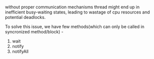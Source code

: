 

without proper communication mechanisms thread might end up in inefficient busy-waiting states, leading to wastage of cpu resources and potential deadlocks.

To solve this issue, we have few methods(which can only be called in syncronized method/block) -
1. wait
2. notify
3. notifyAll




